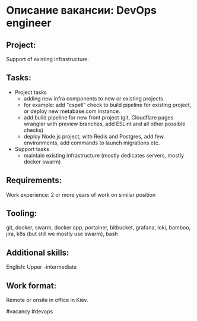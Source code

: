 # Описание вакансии: DevOps engineer
## Project: 
Support of existing infrastructure.
## Tasks: 
- Project tasks
	- adding new infra components to new or existing projects
	- for example: add "cspell" check to build pipeline for existing project, or deploy new metabase.com instance.
	- add build pipeline for new front project (git, Cloudflare pages wrangler with preview branches, add ESLint and all other possible checks)
	- deploy Node.js project, with Redis and Postgres, add few environments, add commands to launch migrations etc.
- Support tasks
	- maintain existing infrastructure (mostly dedicates servers, mostly docker swarm)
## Requirements:
Work experience: 2 or more years of work on similar position
## Tooling: 
git, docker, swarm, docker app, portainer, bitbucket, grafana, loki, bamboo, jira, k8s (but still we mostly use swarm), bash


## Additional skills: 
English:  Upper -intermediate 

## Work format: 
Remote or onsite in office in Kiev.

#vacancy #devops